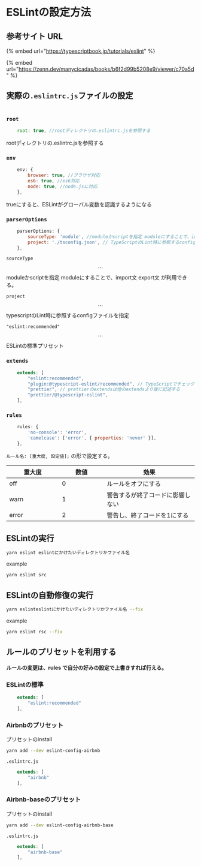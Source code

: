 # ESLintの設定方法

## 参考サイト URL

{% embed url="https://typescriptbook.jp/tutorials/eslint" %}

{% embed url="https://zenn.dev/manycicadas/books/b6f2d99b5208e9/viewer/c70a5d" %}

## 実際の`.eslintrc.js`ファイルの設定

```
```

### `root`

```javascript
    root: true, //rootディレクトリの.eslintrc.jsを参照する
```

rootディレクトリの.eslintrc.jsを参照する

### `env`

```javascript
    env: {
        browser: true, //ブラウザ対応
        es6: true, //es6対応
        node: true, //node.jsに対応
    },
```

trueにすると、ESLintがグローバル変数を認識するようになる

### `parserOptions`

```javascript
    parserOptions: {
        sourceType: 'module', //moduleかscriptを指定 moduleにすることで、import文 export文 が利用できる。
        project: './tsconfig.json', // TypeScriptのLint時に参照するconfigファイルを指定
    },
```

`sourceType` $$\cdots$$ moduleかscriptを指定 moduleにすることで、import文 export文 が利用できる。

`project` $$\cdots$$typescriptのLint時に参照するconfigファイルを指定

`"eslint:recommended"` $$\cdots$$ ESLintの標準プリセット



### `extends`

```javascript
    extends: [
        "eslint:recommended",
        "plugin:@typescript-eslint/recommended", // TypeScriptでチェックされる項目をLintから除外する設定
        "prettier", // prettierのextendsは他のextendsより後に記述する
        "prettier/@typescript-eslint",
    ],
```

### `rules`

```javascript
    rules: {
        'no-console': 'error',
        'camelcase': ['error', { properties: 'never' }],
    },
```

`ルール名: [重大度, 設定値];` の形で設定する。

<table><thead><tr><th width="125">重大度</th><th width="104">数値</th><th>効果</th></tr></thead><tbody><tr><td>off</td><td>0</td><td>ルールをオフにする</td></tr><tr><td>warn</td><td>1</td><td>警告するが終了コードに影響しない</td></tr><tr><td>error</td><td>2</td><td>警告し、終了コードを1にする</td></tr></tbody></table>

## ESLintの実行

```bash
yarn eslint eslintにかけたいディレクトリかファイル名
```

example

```bash
yarn eslint src
```

## ESLintの自動修復の実行

```bash
yarn eslinteslintにかけたいディレクトリかファイル名 --fix
```

example

```bash
yarn eslint rsc --fix
```

## ルールのプリセットを利用する

**ルールの変更は、rules で自分の好みの設定で上書きすれば行える。**

### ESLintの標準

```javascript
    extends: [
        "eslint:recommended"
    ],
```

### Airbnbのプリセット

プリセットのinstall

```sh
yarn add --dev eslint-config-airbnb
```

`.eslintrc.js`

```javascript
    extends: [
        "airbnb"
    ],
```

### Airbnb-baseのプリセット

プリセットのinstall

```bash
yarn add --dev eslint-config-airbnb-base
```

`.eslintrc.js`

```javascript
    extends: [
        "airbnb-base"
    ],
```
